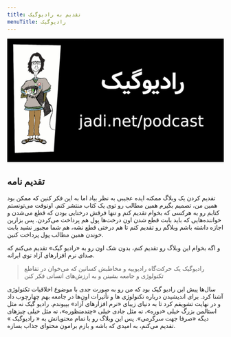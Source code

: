 ```yaml
---
title: تقدیم به رادیوگیک
menuTitle: رادیوگیک
---
```

![رادیوگیک](radiojadi.jpg)
## تقدیم نامه

تقدیم کردن یک وبلاگ ممکنه ایده عجیبی به نظر بیاد اما به این فکر کنین که ممکن بود همین من، تصمیم بگیرم همین مطالب رو توی یک کتاب منتشر کنم. اونوقت می‌تونستم کتابم رو به هرکسی که بخوام تقدیم کنم و  تنها فرقش درختایی بودن که قطع می‌شدن و خواننده‌هایی که باید بابت قطع شدن اون درخت‌ها پول هم پرداخت می‌کردن. 
پس بزارین اجازه داشته باشم وبلاگم رو تقدیم کنم تا هم درختی قطع نشه،‌ هم شما مجبور نشید بابت خوندن همین مطالب پول پرداخت کنین.

و اگه بخوام این وبلاگ رو تقدیم کنم،‌ بدون شک اون رو به «رادیو گیک» تقدیم می‌کنم که صدای نرم افزارهای آزاد توی ایرانه.
>رادیوگیک یک حرکت‌گاه رادیوییه و مخاطبش کسانین که می‌خوان در تقاطع تکنولوژی و جامعه بشینن و به ارزش‌های انسانی فکر کنن
>

سال‌ها پیش این رادیو گیک بود که من رو به صورت جدی با موضوع اخلاقیات تکنولوژی آشنا کرد. برای اندیشیدن درباره تکنولوژی ها و تأثیرات اون‌ها در جامعه بهم چهارچوب داد و در نهایت تشویقم کرد تا به دنیای زیبای «نرم افزارهای آزاد» بپیوندم. رادیو گیک نه مثل استالمن بزرگ خیلی «دوره»،‌ نه مثل جادی خیلی «چندمنظوره»، نه مثل خیلی چیزهای دیگه «صرفا جهت سرگرمی».
پس این وبلاگ رو با تمام محتویاتش به « رادیوگیک » تقدیم می‌کنم، به امیدی که باشه و بازم برامون محتوای جذاب بسازه.
